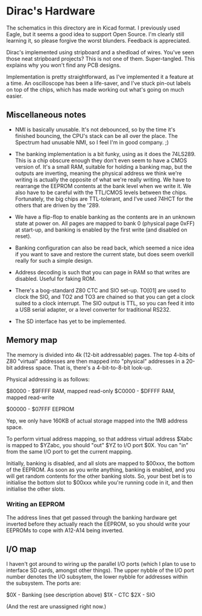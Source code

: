 Dirac's Hardware
================

The schematics in this directory are in Kicad format. I previously
used Eagle, but it seems a good idea to support Open Source. I'm
clearly still learning it, so please forgive the worst
blunders. Feedback is appreciated.

Dirac's implemented using stripboard and a shedload of wires. You've
seen those neat stripboard projects? This is not one of
them. Super-tangled. This explains why you won't find any PCB designs.

Implementation is pretty straightforward, as I've implemented it a
feature at a time. An oscilloscope has been a life-saver, and I've
stuck pin-out labels on top of the chips, which has made working out
what's going on much easier.

Miscellaneous notes
-------------------

* NMI is basically unusable. It's not debounced, so by the time it's
  finished bouncing, the CPU's stack can be all over the place. The
  Spectrum had unusable NMI, so I feel I'm in good company. ;)

* The banking implementation is a bit funky, using as it does the
  74LS289. This is a chip obscure enough they don't even seem to have
  a CMOS version of. It's a small RAM, suitable for holding a banking
  map, but the outputs are inverting, meaning the physical address we
  think we're writing is actually the opposite of what we're really
  writing. We have to rearrange the EEPROM contents at the bank level
  when we write it. We also have to be careful with the TTL/CMOS
  levels between the chips. Fortunately, the big chips are
  TTL-tolerant, and I've used 74HCT for the others that are driven by
  the '289.

* We have a flip-flop to enable banking as the contents are in an
  unknown state at power on. All pages are mapped to bank 0 (physical
  page 0xFF) at start-up, and banking is enabled by the first write
  (and disabled on reset).

* Banking configuration can also be read back, which seemed a nice
  idea if you want to save and restore the current state, but does
  seem overkill really for such a simple design.

* Address decoding is such that you can page in RAM so that writes are
  disabled. Useful for faking ROM.

* There's a bog-standard Z80 CTC and SIO set-up. TO[01] are used to
  clock the SIO, and TO2 and TO3 are chained so that you can get a
  clock suited to a clock interrupt. The SIO output is TTL, so you can
  feed it into a USB serial adapter, or a level converter for
  traditional RS232.

* The SD interface has yet to be implemented.

Memory map
----------

The memory is divided into 4k (12-bit addressable) pages. The top
4-bits of Z80 "virtual" addresses are then mapped into "physical"
addresses in a 20-bit address space. That is, there's a 4-bit-to-8-bit
look-up.

Physical addressing is as follows:

$80000 - $9FFFF RAM, mapped read-only
$C0000 - $DFFFF RAM, mapped read-write

$00000 - $07FFF EEPROM

Yep, we only have 160KB of actual storage mapped into the 1MB address
space.

To perform virtual address mapping, so that address virtual address
$Xabc is mapped to $YZabc, you should "out" $YZ to I/O port $0X. You
can "in" from the same I/O port to get the current mapping.

Initially, banking is disabled, and all slots are mapped to $00xxx,
the bottom of the EEPROM. As soon as you write anything, banking is
enabled, and you will get random contents for the other banking slots.
So, your best bet is to initialise the bottom slot to $00xxx while
you're running code in it, and then initialise the other slots.

### Writing an EEPROM

The address lines that get passed through the banking hardware get
inverted before they actually reach the EEPROM, so you should write
your EEPROMs to cope with A12-A14 being inverted.

I/O map
-------

I haven't got around to wiring up the parallel I/O ports (which I plan
to use to interface SD cards, amongst other things). The upper nybble
of the I/O port number denotes the I/O subsytem, the lower nybble for
addresses within the subsystem. The ports are:

$0X - Banking (see description above)
$1X - CTC
$2X - SIO

(And the rest are unassigned right now.)
